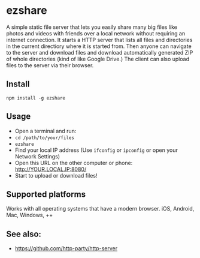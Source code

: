 # ezshare

A simple static file server that lets you easily share many big files like photos and videos with friends over a local network without requiring an internet connection. It starts a HTTP server that lists all files and directories in the current directiory where it is started from. Then anyone can navigate to the server and download files and download automatically generated ZIP of whole directories (kind of like Google Drive.) The client can also upload files to the server via their browser.

## Install

```
npm install -g ezshare
```

## Usage

- Open a terminal and run:
- `cd /path/to/your/files`
- `ezshare`
- Find your local IP address (Use `ifconfig` or `ipconfig` or open your Network Settings)
- Open this URL on the other computer or phone: http://YOUR.LOCAL.IP:8080/
- Start to upload or download files!

## Supported platforms
Works with all operating systems that have a modern browser. iOS, Android, Mac, Windows, ++

## See also:
- https://github.com/http-party/http-server